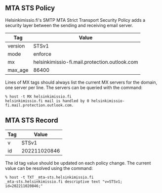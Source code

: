 ## MTA STS Policy

Helsinkimissio.fi's SMTP MTA Strict Transport Security Policy adds a security layer between the sending and receiving email server.

| Tag | Value |
| --- | --- |
| version | STSv1 |
| mode | enforce |
| mx | helsinkimissio-fi.mail.protection.outlook.com |
| max_age | 86400 |

Lines of MX tags should always list the current MX servers for the domain, one server per line. The servers can be queried with the command:

```
% host -t MX helsinkimissio.fi
helsinkimissio.fi mail is handled by 0 helsinkimissio-fi.mail.protection.outlook.com.
```

## MTA STS Record

| Tag | Value |
| --- | --- |
| v | STSv1 |
| id | 202211020846 |

The id tag value should be updated on each policy change. The current value can be resolved using the command:

```
% host -t TXT _mta-sts.helsinkimissio.fi
_mta-sts.helsinkimissio.fi descriptive text "v=STSv1; id=202211020846;"
```
